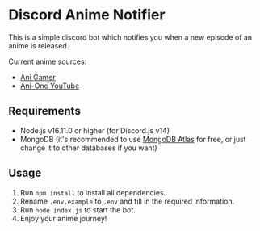 # Discord Anime Notifier

This is a simple discord bot which notifies you when a new episode of an anime is released.

Current anime sources:
- [Ani Gamer](https://ani.gamer.com.tw/)
- [Ani-One YouTube](https://www.youtube.com/@AniOneAnime/)

## Requirements
- Node.js v16.11.0 or higher (for Discord.js v14)
- MongoDB (it's recommended to use [MongoDB Atlas](https://www.mongodb.com/cloud/atlas) for free, or just change it to other databases if you want)

## Usage
1. Run `npm install` to install all dependencies.
2. Rename `.env.example` to `.env` and fill in the required information.
3. Run `node index.js` to start the bot.
4. Enjoy your anime journey!